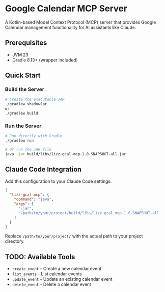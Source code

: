 # Google Calendar MCP Server

A Kotlin-based Model Context Protocol (MCP) server that provides Google Calendar management functionality for AI assistants like Claude.

## Prerequisites

- JVM 23
- Gradle 8.13+ (wrapper included)

## Quick Start

### Build the Server

```bash
# Create the executable JAR
./gradlew shadowJar
or
./gradlew build
```

### Run the Server

```bash
# Run directly with Gradle
./gradlew run

# Or run the JAR file
java -jar build/libs/lizz-gcal-mcp-1.0-SNAPSHOT-all.jar
```

## Claude Code Integration

Add this configuration to your Claude Code settings:

```json
{
  "lizz-gcal-mcp": {
    "command": "java",
    "args": [
      "-jar",
      "/path/to/your/project/build/libs/lizz-gcal-mcp-1.0-SNAPSHOT-all.jar"
    ]
  }
}
```

Replace `/path/to/your/project/` with the actual path to your project directory.

## TODO: Available Tools

- `create_event` - Create a new calendar event
- `list_events` - List calendar events
- `update_event` - Update an existing calendar event
- `delete_event` - Delete a calendar event